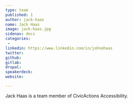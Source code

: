 ```yaml
---
type: team
published: 1
author: jack-haas
name: Jack Haas
image: jack-haas.jpg
sidenav: docs
categories:
 - 
linkedin: https://www.linkedin.com/in/johnehaas
twitter: 
github: 
gitlab: 
drupal: 
speakerdeck: 
website: 

---
```


Jack Haas is a team member of CivicActions Accessibility.
